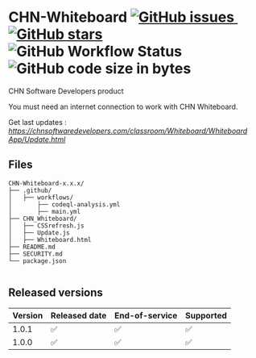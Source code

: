 # CHN-Whiteboard <a href="https://github.com/Himashana/CHN-Whiteboard/issues"><img alt="GitHub issues" src="https://img.shields.io/github/issues/Himashana/CHN-Whiteboard">&nbsp;</a><a href="https://github.com/Himashana/CHN-Whiteboard/stargazers"><img alt="GitHub stars" src="https://img.shields.io/github/stars/Himashana/CHN-Whiteboard"></a>&nbsp;<img alt="GitHub Workflow Status" src="https://img.shields.io/github/workflow/status/Himashana/CHN-Whiteboard/CodeQL">&nbsp;<img alt="GitHub code size in bytes" src="https://img.shields.io/github/languages/code-size/himashana/CHN-Whiteboard">


CHN Software Developers product

You must need an internet connection to work with CHN Whiteboard.


Get last updates : [_https://chnsoftwaredevelopers.com/classroom/Whiteboard/Whiteboard App/Update.html_](https://chnsoftwaredevelopers.com/classroom/Whiteboard/Whiteboard%20App/Update.html)

## Files

```text
CHN-Whiteboard-x.x.x/
├── .github/
│   ├── workflows/
│       ├── codeql-analysis.yml
│       ├── main.yml
├── CHN_Whiteboard/
│   ├── CSSrefresh.js
│   ├── Update.js
│   ├── Whiteboard.html
├── README.md
├── SECURITY.md
└── package.json
    
```
## Released versions

| Version | Released date          | End-of-service         | Supported          |
| ------- | ---------------------- | ---------------------- | ------------------ |
| 1.0.1   | :white_check_mark:     | :white_check_mark:     | :white_check_mark: |
| 1.0.0   | :white_check_mark:     | :white_check_mark:     | :white_check_mark: |



